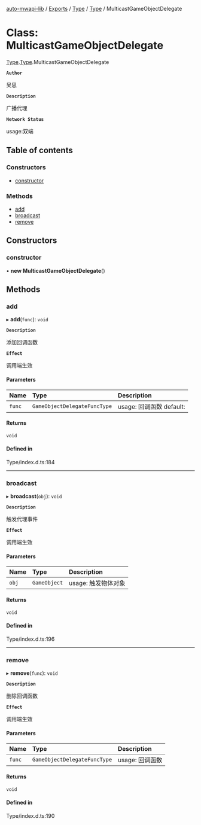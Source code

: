 [auto-mwapi-lib](../README.md) / [Exports](../modules.md) / [Type](../modules/Type.md) / [Type](../modules/Type.Type.md) / MulticastGameObjectDelegate

# Class: MulticastGameObjectDelegate

[Type](../modules/Type.md).[Type](../modules/Type.Type.md).MulticastGameObjectDelegate

**`Author`**

吴思

**`Description`**

广播代理

**`Network Status`**

usage:双端

## Table of contents

### Constructors

- [constructor](Type.Type.MulticastGameObjectDelegate.md#constructor)

### Methods

- [add](Type.Type.MulticastGameObjectDelegate.md#add)
- [broadcast](Type.Type.MulticastGameObjectDelegate.md#broadcast)
- [remove](Type.Type.MulticastGameObjectDelegate.md#remove)

## Constructors

### constructor

• **new MulticastGameObjectDelegate**()

## Methods

### add

▸ **add**(`func`): `void`

**`Description`**

添加回调函数

**`Effect`**

调用端生效

#### Parameters

| Name   | Type                         | Description              |
| :----- | :--------------------------- | :----------------------- |
| `func` | `GameObjectDelegateFuncType` | usage: 回调函数 default: |

#### Returns

`void`

#### Defined in

Type/index.d.ts:184

---

### broadcast

▸ **broadcast**(`obj`): `void`

**`Description`**

触发代理事件

**`Effect`**

调用端生效

#### Parameters

| Name  | Type         | Description         |
| :---- | :----------- | :------------------ |
| `obj` | `GameObject` | usage: 触发物体对象 |

#### Returns

`void`

#### Defined in

Type/index.d.ts:196

---

### remove

▸ **remove**(`func`): `void`

**`Description`**

删除回调函数

**`Effect`**

调用端生效

#### Parameters

| Name   | Type                         | Description     |
| :----- | :--------------------------- | :-------------- |
| `func` | `GameObjectDelegateFuncType` | usage: 回调函数 |

#### Returns

`void`

#### Defined in

Type/index.d.ts:190
